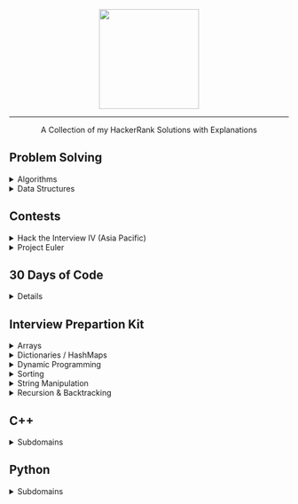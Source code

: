 <div align="center">
    <a href="https://www.hackerrank.com/wingkwong">
        <img height=180 src="https://user-images.githubusercontent.com/35857179/78155098-9cdad380-746f-11ea-962e-b4b7f47724ad.png">
    </a>
    <hr>
    A Collection of my HackerRank Solutions with Explanations
</div>

## Problem Solving
<details>
<summary>Algorithms</summary>

  - [Warmup](https://github.com/wingkwong/hackerrank/tree/master/problem-solving/algorithms/warmup/)
  - [Implementation](https://github.com/wingkwong/hackerrank/tree/master/problem-solving/algorithms/implementation/)
  - [Strings](https://github.com/wingkwong/hackerrank/tree/master/problem-solving/algorithms/strings/)
  - [Greedy](https://github.com/wingkwong/hackerrank/tree/master/problem-solving/algorithms/greedy/)
  - [Search](https://github.com/wingkwong/hackerrank/tree/master/problem-solving/algorithms/search/)
  - [Dynamic Programming](https://github.com/wingkwong/hackerrank/tree/master/problem-solving/algorithms/dynamic-programming/)
</details>

<details>
<summary>Data Structures</summary>
  
  - [Heap](https://github.com/wingkwong/hackerrank/tree/master/problem-solving/data-structures/)
</details>


## Contests
<details>
  <summary>Hack the Interview IV (Asia Pacific)</summary>
  
  - [Valid Binary String](https://github.com/wingkwong/hackerrank/tree/master/contests/hack-the-interview-iv-apac/A.cpp)
  - [Arrange Students](https://github.com/wingkwong/hackerrank/tree/master/contests/hack-the-interview-iv-apac/B.cpp)
  - [Optimal Network Routing](https://github.com/wingkwong/hackerrank/tree/master/contests/hack-the-interview-iv-apac/C.cpp)
  - [Number of integers](https://github.com/wingkwong/hackerrank/tree/master/contests/hack-the-interview-iv-apac/D.cpp)

</details>

<details>
  <summary>Project Euler</summary>

  - [#001: Multiples of 3 and 5](https://github.com/wingkwong/hackerrank/tree/master/euler/001)
</details>

## 30 Days of Code
<details>

  - [Day 0 - Hello World](https://github.com/wingkwong/hackerrank/tree/master/30-days-of-code/day0-hello-world)
  - [Day 1 - Data Types](https://github.com/wingkwong/hackerrank/tree/master/30-days-of-code/day1-data-types)
  - [Day 2 - Operators](https://github.com/wingkwong/hackerrank/tree/master/30-days-of-code/day2-operators)
  - [Day 3 - Intro to Conditional Statements](https://github.com/wingkwong/hackerrank/tree/master/30-days-of-code/day3-conditional-statements)
  - [Day 4 - Class vs Instance](https://github.com/wingkwong/hackerrank/tree/master/30-days-of-code/day4-class-vs-instance)
  - [Day 5 - Loops](https://github.com/wingkwong/hackerrank/tree/master/30-days-of-code/day5-loops)
  - [Day 6 - Let's Review](https://github.com/wingkwong/hackerrank/tree/master/30-days-of-code/day6-review-loop)
  - [Day 7 - Arrays](https://github.com/wingkwong/hackerrank/tree/master/30-days-of-code/day7-arrays)
  - [Day 8 - Dictionaries and Maps](https://github.com/wingkwong/hackerrank/tree/master/30-days-of-code/day8-dictionaries-and-maps)
  - [Day 9 - Recursion 3](https://github.com/wingkwong/hackerrank/tree/master/30-days-of-code/day9-recursion)
  - [Day 10 - Binary Numbers](https://github.com/wingkwong/hackerrank/tree/master/30-days-of-code/day10-binary-numbers)
  - [Day 11 - 2D Arrays](https://github.com/wingkwong/hackerrank/tree/master/30-days-of-code/day11-2d-arrays)
  - [Day 12 - Inheritance](https://github.com/wingkwong/hackerrank/tree/master/30-days-of-code/day12-inheritance)
  - [Day 13 - Anstract Classes](https://github.com/wingkwong/hackerrank/tree/master/30-days-of-code/day13-abstract-classes)
  - [Day 14 - Scope](https://github.com/wingkwong/hackerrank/tree/master/30-days-of-code/day14-scope)
  - [Day 15 - Linked List](https://github.com/wingkwong/hackerrank/tree/master/30-days-of-code/day15-linked-list)
  - [Day 16 - Exceptions - String to Integer](https://github.com/wingkwong/hackerrank/tree/master/30-days-of-code/day16-exceptions-string-to-integer)
  - [Day 17 - More Exceptions](https://github.com/wingkwong/hackerrank/tree/master/30-days-of-code/day17-more-exceptions)
  - [Day 18 - Queues and Stacks](https://github.com/wingkwong/hackerrank/tree/master/30-days-of-code/day18-queues-stacks)
  - [Day 19 - Interfaces](https://github.com/wingkwong/hackerrank/tree/master/30-days-of-code/day19-interfaces)
  - [Day 20 - Sorting](https://github.com/wingkwong/hackerrank/tree/master/30-days-of-code/day20-sorting)
  - [Day 21 - Generics](https://github.com/wingkwong/hackerrank/tree/master/30-days-of-code/day21-generics)
  - [Day 22 - Binary Search Trees](https://github.com/wingkwong/hackerrank/tree/master/30-days-of-code/day22-binary-search-trees)
  - [Day 23 - BST Level-Order Traversal](https://github.com/wingkwong/hackerrank/tree/master/30-days-of-code/day23-binary-trees)
  - [Day 24 - More Linked Lists](https://github.com/wingkwong/hackerrank/tree/master/30-days-of-code/day24-linked-list-deletion)
  - [Day 25 - Running Time and Complexity](https://github.com/wingkwong/hackerrank/tree/master/30-days-of-code/day25-running-time-and-complexity)
  - [Day 26 - Nested Logic](https://github.com/wingkwong/hackerrank/tree/master/30-days-of-code/day26-nested-logic)
  - [Day 27 - Testing](https://github.com/wingkwong/hackerrank/tree/master/30-days-of-code/day27-testing)
  - [Day 28 - RegEx, Patterns, and Intro to Databases](https://github.com/wingkwong/hackerrank/tree/master/30-days-of-code/day28-regex-pattern)
  - [Day 29 - Bitwise AND](https://github.com/wingkwong/hackerrank/tree/master/30-days-of-code/day29-bitwise-and)
</details>

## Interview Prepartion Kit
<details>
  <summary>Arrays</summary>

  - [New Year Chaos](https://github.com/wingkwong/hackerrank/tree/master/interview-preparation-kit/arrays/new-year-chaos)
  - [Left Rotation](https://github.com/wingkwong/hackerrank/tree/master/interview-preparation-kit/arrays/left-rotation)
  - [Minimum Swaps 2](https://github.com/wingkwong/hackerrank/tree/master/interview-preparation-kit/arrays/minimum-swaps-2)
  - [Array Manipulation](https://github.com/wingkwong/hackerrank/tree/master/interview-preparation-kit/arrays/array-manipulation)
</details>

<details>
  <summary>Dictionaries / HashMaps</summary>

  - [Two Strings](https://github.com/wingkwong/hackerrank/tree/master/interview-preparation-kit/dictionaries-hashmaps/two-strings)
  - [Sherlock and Anagrams](https://github.com/wingkwong/hackerrank/tree/master/interview-preparation-kit/dictionaries-hashmaps/sherlock-and-anagrams)
  - [Random Note](https://github.com/wingkwong/hackerrank/tree/master/interview-preparation-kit/dictionaries-hashmaps/ransom-note)
  - [Count Triplets](https://github.com/wingkwong/hackerrank/tree/master/interview-preparation-kit/dictionaries-hashmaps/count-triplets)
</details>

<details>
  <summary>Dynamic Programming</summary>

  - [Max Array Sum](https://github.com/wingkwong/hackerrank/tree/master/interview-preparation-kit/dynamic-programming/max-array-sum)
  - [Abbreviation](https://github.com/wingkwong/hackerrank/tree/master/interview-preparation-kit/dynamic-programming/abbreviation)
</details>

<details>
  <summary>Sorting</summary>

  - [Bubble Sort](https://github.com/wingkwong/hackerrank/tree/master/interview-preparation-kit/sorting/bubble-sort)
  - [Mark and Toys](https://github.com/wingkwong/hackerrank/tree/master/interview-preparation-kit/sorting/mark-and-toys)
  - [Sorting: Comparator](https://github.com/wingkwong/hackerrank/tree/master/interview-preparation-kit/sorting/comparator-sorting)
</details>

<details>
  <summary>String Manipulation</summary>

  - [Alternating Characters](https://github.com/wingkwong/hackerrank/tree/master/interview-preparation-kit/string-manipulation/alternating-characters)
</details>

<details>
  <summary>Recursion & Backtracking</summary>

  - [Fibonacci Numbers](https://github.com/wingkwong/hackerrank/tree/master/interview-preparation-kit/recursion-and-backtracking/fibonacci-numbers)
</details>

## C++
<details>
  <summary>Subdomains</summary>

  - [Introduction](https://github.com/wingkwong/hackerrank/tree/master/cpp/introduction/)
  - [Classes](https://github.com/wingkwong/hackerrank/tree/master/cpp/classes/)
  - [Debugging](https://github.com/wingkwong/hackerrank/tree/master/cpp/debugging/)
  - [Other Concepts](https://github.com/wingkwong/hackerrank/tree/master/cpp/other-concepts/)
  - [STL](https://github.com/wingkwong/hackerrank/tree/master/cpp/STL/)
  - [Strings](https://github.com/wingkwong/hackerrank/tree/master/cpp/strings/)
</details>

## Python
<details>
  <summary>Subdomains</summary>

  - [Introduction](https://github.com/wingkwong/hackerrank/tree/master/python/introduction/)
</details>